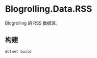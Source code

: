 ﻿# Blogrolling.Data.RSS

Blogrolling 的 RSS 数据源。

## 构建

<!--
需要使用 dnceng 源对 `System.CommandLine` 包进行还原。
```
https://pkgs.dev.azure.com/dnceng/public/_packaging/dotnet-libraries/nuget/v3/index.json
```
-->

```shell
dotnet build
```
